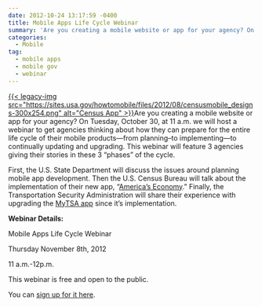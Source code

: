```yaml
---
date: 2012-10-24 13:17:59 -0400
title: Mobile Apps Life Cycle Webinar
summary: 'Are you creating a mobile website or app for your agency? On Tuesday, October 30, at 11 a.m. we will host a webinar to get agencies thinking about how they can prepare for the entire life cycle of their  mobile products&mdash;from planning&#8211;to implementing&#8212;to continually updating and upgrading. This webinar will'
categories:
  - Mobile
tag:
  - mobile apps
  - mobile gov
  - webinar
---
```


[{{< legacy-img src="https://sites.usa.gov/howtomobile/files/2012/08/censusmobile_designs-300x254.png" alt="Census App" >}}](https://sites.usa.gov/howtomobile/files/2012/08/censusmobile_designs.png)Are you creating a mobile website or app for your agency? On Tuesday, October 30, at 11 a.m. we will host a webinar to get agencies thinking about how they can prepare for the entire life cycle of their mobile products—from planning&#8211;to implementing&#8212;to continually updating and upgrading. This webinar will feature 3 agencies giving their stories in these 3 &#8220;phases&#8221; of the cycle.

First, the U.S. State Department will discuss the issues around planning mobile app development. Then the U.S. Census Bureau will talk about the implementation of their new app, &#8220;[America&#8217;s Economy](http://apps.usa.gov/america's-economy.shtml).&#8221; Finally, the Transportation Security Administration will share their experience with upgrading the [MyTSA app](http://apps.usa.gov/tsa-app.shtml) since it&#8217;s implementation.

**Webinar Details:**
  
Mobile Apps Life Cycle Webinar
  
Thursday November 8th, 2012
  
11 a.m.-12p.m.
  
This webinar is free and open to the public.
  
You can [sign up for it here](http://www.howto.gov/training/classes/mobile-app-life-cycle).

 